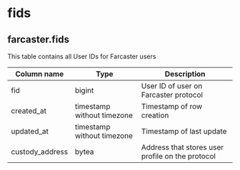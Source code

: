 # fids

## **farcaster.fids**

This table contains all User IDs for Farcaster users

| **Column name**       | **Type**                        | **Description**                                          |
| --------------------- | ------------------------------- | -------------------------------------------------------- |
| fid                   | bigint                          | User ID of user on Farcaster protocol                    |
| created\_at           | timestamp without timezone      | Timestamp of row creation                                |
| updated\_at           | timestamp without timezone      | Timestamp of last update                                 |
| custody\_address      | bytea                           | Address that stores user profile on the protocol         |
